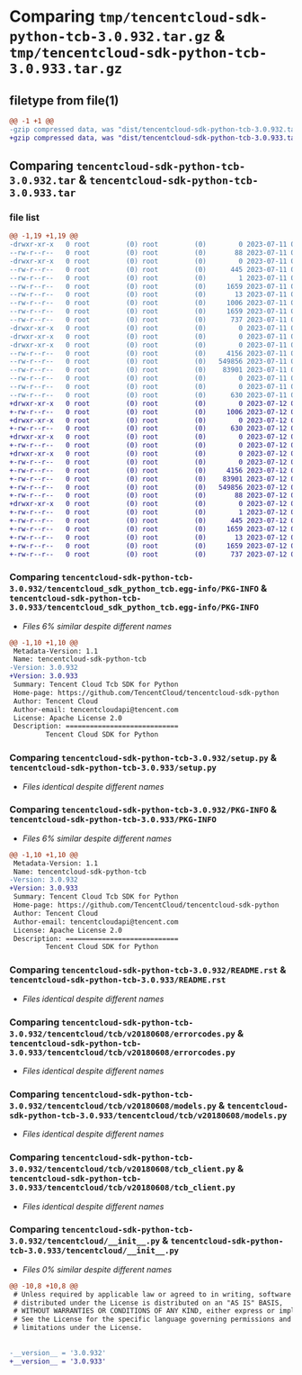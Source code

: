 # Comparing `tmp/tencentcloud-sdk-python-tcb-3.0.932.tar.gz` & `tmp/tencentcloud-sdk-python-tcb-3.0.933.tar.gz`

## filetype from file(1)

```diff
@@ -1 +1 @@
-gzip compressed data, was "dist/tencentcloud-sdk-python-tcb-3.0.932.tar", last modified: Tue Jul 11 01:00:12 2023, max compression
+gzip compressed data, was "dist/tencentcloud-sdk-python-tcb-3.0.933.tar", last modified: Wed Jul 12 00:37:53 2023, max compression
```

## Comparing `tencentcloud-sdk-python-tcb-3.0.932.tar` & `tencentcloud-sdk-python-tcb-3.0.933.tar`

### file list

```diff
@@ -1,19 +1,19 @@
-drwxr-xr-x   0 root         (0) root         (0)        0 2023-07-11 01:00:12.000000 tencentcloud-sdk-python-tcb-3.0.932/
--rw-r--r--   0 root         (0) root         (0)       88 2023-07-11 01:00:12.000000 tencentcloud-sdk-python-tcb-3.0.932/setup.cfg
-drwxr-xr-x   0 root         (0) root         (0)        0 2023-07-11 01:00:12.000000 tencentcloud-sdk-python-tcb-3.0.932/tencentcloud_sdk_python_tcb.egg-info/
--rw-r--r--   0 root         (0) root         (0)      445 2023-07-11 01:00:12.000000 tencentcloud-sdk-python-tcb-3.0.932/tencentcloud_sdk_python_tcb.egg-info/SOURCES.txt
--rw-r--r--   0 root         (0) root         (0)        1 2023-07-11 01:00:12.000000 tencentcloud-sdk-python-tcb-3.0.932/tencentcloud_sdk_python_tcb.egg-info/dependency_links.txt
--rw-r--r--   0 root         (0) root         (0)     1659 2023-07-11 01:00:12.000000 tencentcloud-sdk-python-tcb-3.0.932/tencentcloud_sdk_python_tcb.egg-info/PKG-INFO
--rw-r--r--   0 root         (0) root         (0)       13 2023-07-11 01:00:12.000000 tencentcloud-sdk-python-tcb-3.0.932/tencentcloud_sdk_python_tcb.egg-info/top_level.txt
--rw-r--r--   0 root         (0) root         (0)     1006 2023-07-11 01:00:12.000000 tencentcloud-sdk-python-tcb-3.0.932/setup.py
--rw-r--r--   0 root         (0) root         (0)     1659 2023-07-11 01:00:12.000000 tencentcloud-sdk-python-tcb-3.0.932/PKG-INFO
--rw-r--r--   0 root         (0) root         (0)      737 2023-07-11 01:00:12.000000 tencentcloud-sdk-python-tcb-3.0.932/README.rst
-drwxr-xr-x   0 root         (0) root         (0)        0 2023-07-11 01:00:12.000000 tencentcloud-sdk-python-tcb-3.0.932/tencentcloud/
-drwxr-xr-x   0 root         (0) root         (0)        0 2023-07-11 01:00:12.000000 tencentcloud-sdk-python-tcb-3.0.932/tencentcloud/tcb/
-drwxr-xr-x   0 root         (0) root         (0)        0 2023-07-11 01:00:12.000000 tencentcloud-sdk-python-tcb-3.0.932/tencentcloud/tcb/v20180608/
--rw-r--r--   0 root         (0) root         (0)     4156 2023-07-11 01:00:12.000000 tencentcloud-sdk-python-tcb-3.0.932/tencentcloud/tcb/v20180608/errorcodes.py
--rw-r--r--   0 root         (0) root         (0)   549856 2023-07-11 01:00:12.000000 tencentcloud-sdk-python-tcb-3.0.932/tencentcloud/tcb/v20180608/models.py
--rw-r--r--   0 root         (0) root         (0)    83901 2023-07-11 01:00:12.000000 tencentcloud-sdk-python-tcb-3.0.932/tencentcloud/tcb/v20180608/tcb_client.py
--rw-r--r--   0 root         (0) root         (0)        0 2023-07-11 01:00:12.000000 tencentcloud-sdk-python-tcb-3.0.932/tencentcloud/tcb/v20180608/__init__.py
--rw-r--r--   0 root         (0) root         (0)        0 2023-07-11 01:00:12.000000 tencentcloud-sdk-python-tcb-3.0.932/tencentcloud/tcb/__init__.py
--rw-r--r--   0 root         (0) root         (0)      630 2023-07-11 01:00:12.000000 tencentcloud-sdk-python-tcb-3.0.932/tencentcloud/__init__.py
+drwxr-xr-x   0 root         (0) root         (0)        0 2023-07-12 00:37:53.000000 tencentcloud-sdk-python-tcb-3.0.933/
+-rw-r--r--   0 root         (0) root         (0)     1006 2023-07-12 00:37:53.000000 tencentcloud-sdk-python-tcb-3.0.933/setup.py
+drwxr-xr-x   0 root         (0) root         (0)        0 2023-07-12 00:37:53.000000 tencentcloud-sdk-python-tcb-3.0.933/tencentcloud/
+-rw-r--r--   0 root         (0) root         (0)      630 2023-07-12 00:37:53.000000 tencentcloud-sdk-python-tcb-3.0.933/tencentcloud/__init__.py
+drwxr-xr-x   0 root         (0) root         (0)        0 2023-07-12 00:37:53.000000 tencentcloud-sdk-python-tcb-3.0.933/tencentcloud/tcb/
+-rw-r--r--   0 root         (0) root         (0)        0 2023-07-12 00:37:53.000000 tencentcloud-sdk-python-tcb-3.0.933/tencentcloud/tcb/__init__.py
+drwxr-xr-x   0 root         (0) root         (0)        0 2023-07-12 00:37:53.000000 tencentcloud-sdk-python-tcb-3.0.933/tencentcloud/tcb/v20180608/
+-rw-r--r--   0 root         (0) root         (0)        0 2023-07-12 00:37:53.000000 tencentcloud-sdk-python-tcb-3.0.933/tencentcloud/tcb/v20180608/__init__.py
+-rw-r--r--   0 root         (0) root         (0)     4156 2023-07-12 00:37:53.000000 tencentcloud-sdk-python-tcb-3.0.933/tencentcloud/tcb/v20180608/errorcodes.py
+-rw-r--r--   0 root         (0) root         (0)    83901 2023-07-12 00:37:53.000000 tencentcloud-sdk-python-tcb-3.0.933/tencentcloud/tcb/v20180608/tcb_client.py
+-rw-r--r--   0 root         (0) root         (0)   549856 2023-07-12 00:37:53.000000 tencentcloud-sdk-python-tcb-3.0.933/tencentcloud/tcb/v20180608/models.py
+-rw-r--r--   0 root         (0) root         (0)       88 2023-07-12 00:37:53.000000 tencentcloud-sdk-python-tcb-3.0.933/setup.cfg
+drwxr-xr-x   0 root         (0) root         (0)        0 2023-07-12 00:37:53.000000 tencentcloud-sdk-python-tcb-3.0.933/tencentcloud_sdk_python_tcb.egg-info/
+-rw-r--r--   0 root         (0) root         (0)        1 2023-07-12 00:37:53.000000 tencentcloud-sdk-python-tcb-3.0.933/tencentcloud_sdk_python_tcb.egg-info/dependency_links.txt
+-rw-r--r--   0 root         (0) root         (0)      445 2023-07-12 00:37:53.000000 tencentcloud-sdk-python-tcb-3.0.933/tencentcloud_sdk_python_tcb.egg-info/SOURCES.txt
+-rw-r--r--   0 root         (0) root         (0)     1659 2023-07-12 00:37:53.000000 tencentcloud-sdk-python-tcb-3.0.933/tencentcloud_sdk_python_tcb.egg-info/PKG-INFO
+-rw-r--r--   0 root         (0) root         (0)       13 2023-07-12 00:37:53.000000 tencentcloud-sdk-python-tcb-3.0.933/tencentcloud_sdk_python_tcb.egg-info/top_level.txt
+-rw-r--r--   0 root         (0) root         (0)     1659 2023-07-12 00:37:53.000000 tencentcloud-sdk-python-tcb-3.0.933/PKG-INFO
+-rw-r--r--   0 root         (0) root         (0)      737 2023-07-12 00:37:53.000000 tencentcloud-sdk-python-tcb-3.0.933/README.rst
```

### Comparing `tencentcloud-sdk-python-tcb-3.0.932/tencentcloud_sdk_python_tcb.egg-info/PKG-INFO` & `tencentcloud-sdk-python-tcb-3.0.933/tencentcloud_sdk_python_tcb.egg-info/PKG-INFO`

 * *Files 6% similar despite different names*

```diff
@@ -1,10 +1,10 @@
 Metadata-Version: 1.1
 Name: tencentcloud-sdk-python-tcb
-Version: 3.0.932
+Version: 3.0.933
 Summary: Tencent Cloud Tcb SDK for Python
 Home-page: https://github.com/TencentCloud/tencentcloud-sdk-python
 Author: Tencent Cloud
 Author-email: tencentcloudapi@tencent.com
 License: Apache License 2.0
 Description: ============================
         Tencent Cloud SDK for Python
```

### Comparing `tencentcloud-sdk-python-tcb-3.0.932/setup.py` & `tencentcloud-sdk-python-tcb-3.0.933/setup.py`

 * *Files identical despite different names*

### Comparing `tencentcloud-sdk-python-tcb-3.0.932/PKG-INFO` & `tencentcloud-sdk-python-tcb-3.0.933/PKG-INFO`

 * *Files 6% similar despite different names*

```diff
@@ -1,10 +1,10 @@
 Metadata-Version: 1.1
 Name: tencentcloud-sdk-python-tcb
-Version: 3.0.932
+Version: 3.0.933
 Summary: Tencent Cloud Tcb SDK for Python
 Home-page: https://github.com/TencentCloud/tencentcloud-sdk-python
 Author: Tencent Cloud
 Author-email: tencentcloudapi@tencent.com
 License: Apache License 2.0
 Description: ============================
         Tencent Cloud SDK for Python
```

### Comparing `tencentcloud-sdk-python-tcb-3.0.932/README.rst` & `tencentcloud-sdk-python-tcb-3.0.933/README.rst`

 * *Files identical despite different names*

### Comparing `tencentcloud-sdk-python-tcb-3.0.932/tencentcloud/tcb/v20180608/errorcodes.py` & `tencentcloud-sdk-python-tcb-3.0.933/tencentcloud/tcb/v20180608/errorcodes.py`

 * *Files identical despite different names*

### Comparing `tencentcloud-sdk-python-tcb-3.0.932/tencentcloud/tcb/v20180608/models.py` & `tencentcloud-sdk-python-tcb-3.0.933/tencentcloud/tcb/v20180608/models.py`

 * *Files identical despite different names*

### Comparing `tencentcloud-sdk-python-tcb-3.0.932/tencentcloud/tcb/v20180608/tcb_client.py` & `tencentcloud-sdk-python-tcb-3.0.933/tencentcloud/tcb/v20180608/tcb_client.py`

 * *Files identical despite different names*

### Comparing `tencentcloud-sdk-python-tcb-3.0.932/tencentcloud/__init__.py` & `tencentcloud-sdk-python-tcb-3.0.933/tencentcloud/__init__.py`

 * *Files 0% similar despite different names*

```diff
@@ -10,8 +10,8 @@
 # Unless required by applicable law or agreed to in writing, software
 # distributed under the License is distributed on an "AS IS" BASIS,
 # WITHOUT WARRANTIES OR CONDITIONS OF ANY KIND, either express or implied.
 # See the License for the specific language governing permissions and
 # limitations under the License.
 
 
-__version__ = '3.0.932'
+__version__ = '3.0.933'
```

